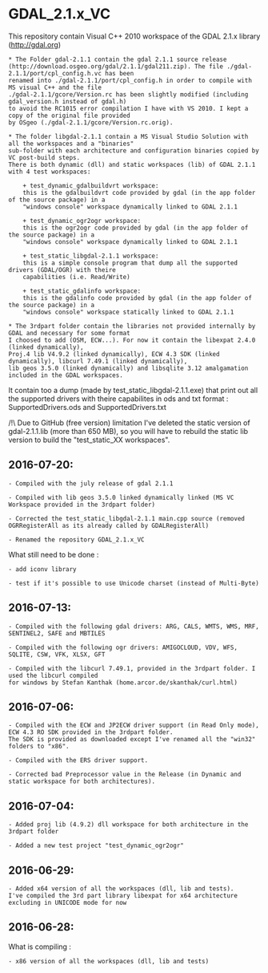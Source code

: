# GDAL_2.1.x_VC
This repository contain Visual C++ 2010 workspace of the GDAL 2.1.x library (http://gdal.org)

    * The Folder gdal-2.1.1 contain the gdal 2.1.1 source release 
	(http://download.osgeo.org/gdal/2.1.1/gdal211.zip). The file ./gdal-2.1.1/port/cpl_config.h.vc has been 
	renamed into ./gdal-2.1.1/port/cpl_config.h in order to compile with MS visual C++ and the file 
	./gdal-2.1.1/gcore/Version.rc has been slightly modified (including gdal_version.h instead of gdal.h)
	to avoid the RC1015 error compilation I have with VS 2010. I kept a copy of the original file provided
	by OSgeo (./gdal-2.1.1/gcore/Version.rc.orig).

	* The folder libgdal-2.1.1 contain a MS Visual Studio Solution with all the workspaces and a "binaries"
	sub-folder with each architecture and configuration binaries copied by VC post-build steps.
	There is both dynamic (dll) and static workspaces (lib) of GDAL 2.1.1 with 4 test workspaces:
	
		+ test_dynamic_gdalbuildvrt workspace:
		this is the gdalbuildvrt code provided by gdal (in the app folder of the source package) in a 
		"windows console" workspace dynamically linked to GDAL 2.1.1

		+ test_dynamic_ogr2ogr workspace:
		this is the ogr2ogr code provided by gdal (in the app folder of the source package) in a 
		"windows console" workspace dynamically linked to GDAL 2.1.1
	
		+ test_static_libgdal-2.1.1 workspace:
		this is a simple console program that dump all the supported drivers (GDAL/OGR) with theire 
		capabilities (i.e. Read/Write)
		
		+ test_static_gdalinfo workspace:
		this is the gdalinfo code provided by gdal (in the app folder of the source package) in a 
		"windows console" workspace statically linked to GDAL 2.1.1
	
	* The 3rdpart folder contain the libraries not provided internally by GDAL and necessary for some format
	I choosed to add (OSM, ECW...). For now it contain the libexpat 2.4.0 (linked dynamically), 
	Proj.4 lib V4.9.2 (linked dynamically), ECW 4.3 SDK (linked dynamically), libcurl 7.49.1 (linked dynamically),
	lib geos 3.5.0 (linked dynamically) and libsqlite 3.12 amalgamation included in the GDAL workspaces.
	
It contain too a dump (made by test_static_libgdal-2.1.1.exe) that print out all the supported drivers with
theire capabilites in ods and txt format : SupportedDrivers.ods and SupportedDrivers.txt

/!\ Due to GitHub (free version) limitation I've deleted the static version of gdal-2.1.1.lib (more than 650 MB),
so you will have to rebuild the static lib version to build the "test_static_XX workspaces".

## 2016-07-20:	

	- Compiled with the july release of gdal 2.1.1
	
	- Compiled with lib geos 3.5.0 linked dynamically linked (MS VC Workspace provided in the 3rdpart folder)
	
	- Corrected the test_static_libgdal-2.1.1 main.cpp source (removed OGRRegisterAll as its already called by GDALRegisterAll)
	
	- Renamed the repository GDAL_2.1.x_VC
	
What still need to be done :
	
	- add iconv library
	   
    - test if it's possible to use Unicode charset (instead of Multi-Byte)
		
	
## 2016-07-13:		
	
	- Compiled with the following gdal drivers: ARG, CALS, WMTS, WMS, MRF, SENTINEL2, SAFE and MBTILES
	
	- Compiled with the following ogr drivers: AMIGOCLOUD, VDV, WFS, SQLITE, CSW, VFK, XLSX, GFT

	- Compiled with the libcurl 7.49.1, provided in the 3rdpart folder. I used the libcurl compiled
	for windows by Stefan Kanthak (home.arcor.de/skanthak/curl.html)

## 2016-07-06: 

    - Compiled with the ECW and JP2ECW driver support (in Read Only mode), ECW 4.3 RO SDK provided in the 3rdpart folder.
	The SDK is provided as downloaded except I've renamed all the "win32" folders to "x86".
	
	- Compiled with the ERS driver support.
	
	- Corrected bad Preprocessor value in the Release (in Dynamic and static workspace for both architectures).
	
## 2016-07-04:	

    - Added proj lib (4.9.2) dll workspace for both architecture in the 3rdpart folder
	
	- Added a new test project "test_dynamic_ogr2ogr"

 	
## 2016-06-29:

    - Added x64 version of all the workspaces (dll, lib and tests).
	I've compiled the 3rd part library libexpat for x64 architecture excluding in UNICODE mode for now
	
## 2016-06-28: 
What is compiling :

    - x86 version of all the workspaces (dll, lib and tests) 



